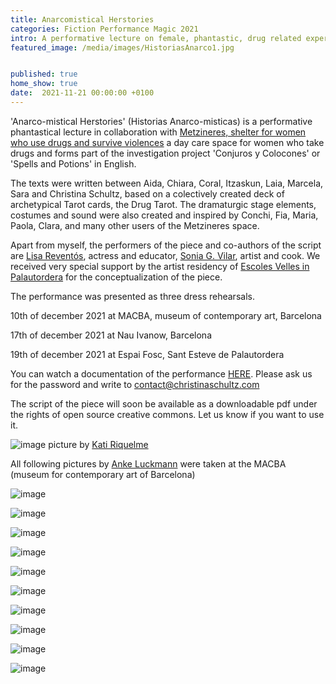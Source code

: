 ```yaml
---
title: Anarcomistical Herstories
categories: Fiction Performance Magic 2021
intro: A performative lecture on female, phantastic, drug related experiences, written in colaboration with women who take drugs and a Drug-Tarot.
featured_image: /media/images/HistoriasAnarco1.jpg


published: true
home_show: true
date:  2021-11-21 00:00:00 +0100
---
```

'Anarco-mistical Herstories' (Historias Anarco-misticas) is a performative phantastical lecture in collaboration with [Metzineres, shelter for women who use drugs and survive violences](http://metzineres.net/) a day care space for women who take drugs and forms part of the investigation project 'Conjuros y Colocones' or 'Spells and Potions' in English.

The texts were written between Aida, Chiara, Coral, Itzaskun, Laia, Marcela, Sara and Christina Schultz, based on a colectively created deck of archetypical Tarot cards, the Drug Tarot.
The dramaturgic stage elements, costumes and sound were also created and inspired by Conchi, Fia, Maria, Paola, Clara, and many other users of the Metzineres space.

Apart from myself, the performers of the piece and co-authors of the script are [Lisa Reventós](http://www.actorsmartatort.com/project/lisa-reventos/), actress and educator, [Sonia G. Vilar](https://cuaj.org/), artist and cook.
We received very special support by the artist residency of [Escoles Velles in Palautordera](https://tauladecultura.cat/en-residencia/residencia-de-christina-schultz-conjuros-y-colocones/) for the conceptualization of the piece.

The performance was presented as three dress rehearsals.

10th of december 2021 at MACBA, museum of contemporary art, Barcelona

17th of december 2021 at Nau Ivanow, Barcelona

19th of december 2021 at Espai Fosc, Sant Esteve de Palautordera

You can watch a documentation of the performance [HERE](https://vimeo.com/662552033). Please ask us for the password and write to contact@christinaschultz.com

The script of the piece will soon be available as a downloadable pdf under the rights of open source creative commons. Let us know if you want to use it.


![image](/media/images/HistoriasAnarco.jpg)
picture by [Kati Riquelme](http://www.katiriquelme.com/)

All following pictures by [Anke Luckmann](https://www.ankeluckmann.com/) were taken at the MACBA (museum for contemporary art of Barcelona)

![image](/media/images/HistoriasAnarco2.jpg)

![image](/media/images/HistoriasAnarco3.jpg)

![image](/media/images/HistoriasAnarco4.jpg)

![image](/media/images/HistoriasAnarco5.jpg)

![image](/media/images/HistoriasAnarco6.jpg)

![image](/media/images/HistoriasAnarco7.jpg)

![image](/media/images/HistoriasAnarco8.jpg)

![image](/media/images/HistoriasAnarco9.jpg)

![image](/media/images/HistoriasAnarco10.jpg)

![image](/media/images/HistoriasAnarco11.jpg)
